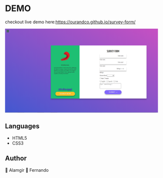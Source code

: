 
# DEMO
checkout live demo here:https://ourandco.github.io/survey-form/

![](img/shot.PNG)


## Languages
- HTML5
- CSS3


## Author
:bust_in_silhouette: Alamgir
:bust_in_silhouette: Fernando


